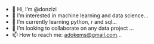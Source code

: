 - 👋 Hi, I’m @donzizi
- 👀 I’m interested in machine learning and data science...
- 🌱 I’m currently learning python, r and sql...
- 💞️ I’m looking to collaborate on any data project ...
- 📫 How to reach me: adokems@gmail.com...

<!---
donzizi/donzizi is a ✨ special ✨ repository because its `README.md` (this file) appears on your GitHub profile.
You can click the Preview link to take a look at your changes.
--->
